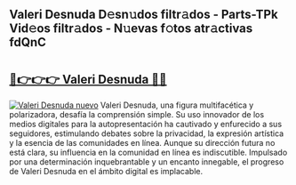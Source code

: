 ## Valeri Desnuda D𝚎sn𝚞dos filtr𝚊dos - Parts-TPk Vid𝚎os filtr𝚊dos - N𝚞evas f𝚘tos atr𝚊ctivas fdQnC

# <h2><a href="http://mb4119j.tromn.icu/?c=Valeri+Desnuda">🔗👉👉👉 Valeri Desnuda 🔗🔗</a></h2>

[![Valeri Desnuda nuevo](https://i.imgur.com/pEAQMta.gif)](http://mb4119j.tromn.icu/?c=Valeri+Desnuda)
Valeri Desnuda, una figura multifacética y polarizadora, desafía la comprensión simple. Su uso innovador de los medios digitales para la autopresentación ha cautivado y enfurecido a sus seguidores, estimulando debates sobre la privacidad, la expresión artística y la esencia de las comunidades en línea. Aunque su dirección futura no está clara, su influencia en la comunidad en línea es indiscutible. Impulsado por una determinación inquebrantable y un encanto innegable, el progreso de Valeri Desnuda en el ámbito digital es implacable.

